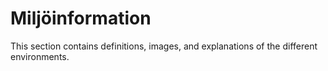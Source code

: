 # Miljöinformation

This section contains definitions, images, and explanations of the different environments.